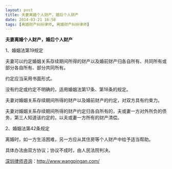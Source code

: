 ```yaml
---
layout: post
title: 夫妻离婚个人财产，婚后个人财产
date: 2014-03-21 16:58
tags: [离婚财产纠纷律师, 离婚财产纠纷律师]
---
```

<strong>夫妻离婚个人财产，婚后个人财产</strong>

1、婚姻法第19规定

夫妻可以约定婚姻关系存续期间所得的财产以及婚前财产归各自所有、共同所有或部分各自所有、部分共同所有。

约定应当采用书面形式。

没有约定或约定不明确的，适用婚姻法第17条、第18条的规定。

夫妻对婚姻关系存续期间所得的财产以及婚前财产的约定，对双方具有约束力。

夫妻对婚姻关系存续期间所得的财产约定归各自所有的，夫或妻一方对外所负的债务，第三人知道该约定的，以夫或妻一方所有的财产清偿。

2、婚姻法第42条规定

离婚时，如一方生活困难，另一方应从其住房等个人财产中给予适当帮助。

具体办法由双方协议；协议不成时，由人民法院判决。

<a href="http://www.wangpingan.com/">深圳律师咨询</a>：<a href="http://www.wangpingan.com/">http://www.wangpingan.com/</a>

